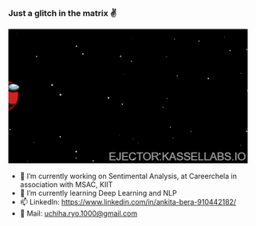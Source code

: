 ### Just a glitch in the matrix :v:

![Among_Us](decode-the-data.gif)

- 🔭 I’m currently working on Sentimental Analysis, at Careerchela in association with MSAC, KIIT 
- 🌱 I’m currently learning Deep Learning and NLP
- 📫  LinkedIn: https://www.linkedin.com/in/ankita-bera-910442182/
- :e-mail: Mail: uchiha.ryo.1000@gmail.com

<!--
**abera07/abera07** is a ✨ _special_ ✨ repository because its `README.md` (this file) appears on your GitHub profile.


